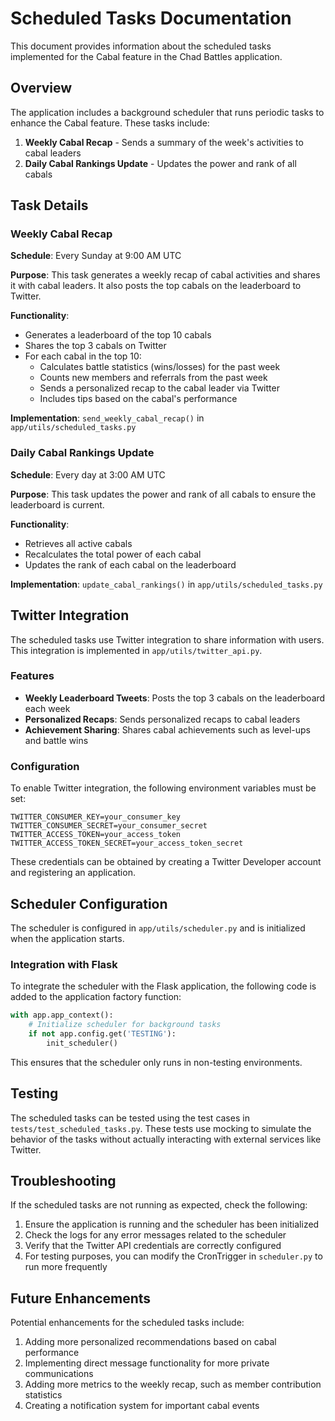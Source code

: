 # Scheduled Tasks Documentation

This document provides information about the scheduled tasks implemented for the Cabal feature in the Chad Battles application.

## Overview

The application includes a background scheduler that runs periodic tasks to enhance the Cabal feature. These tasks include:

1. **Weekly Cabal Recap** - Sends a summary of the week's activities to cabal leaders
2. **Daily Cabal Rankings Update** - Updates the power and rank of all cabals

## Task Details

### Weekly Cabal Recap

**Schedule**: Every Sunday at 9:00 AM UTC

**Purpose**: This task generates a weekly recap of cabal activities and shares it with cabal leaders. It also posts the top cabals on the leaderboard to Twitter.

**Functionality**:
- Generates a leaderboard of the top 10 cabals
- Shares the top 3 cabals on Twitter
- For each cabal in the top 10:
  - Calculates battle statistics (wins/losses) for the past week
  - Counts new members and referrals from the past week
  - Sends a personalized recap to the cabal leader via Twitter
  - Includes tips based on the cabal's performance

**Implementation**: `send_weekly_cabal_recap()` in `app/utils/scheduled_tasks.py`

### Daily Cabal Rankings Update

**Schedule**: Every day at 3:00 AM UTC

**Purpose**: This task updates the power and rank of all cabals to ensure the leaderboard is current.

**Functionality**:
- Retrieves all active cabals
- Recalculates the total power of each cabal
- Updates the rank of each cabal on the leaderboard

**Implementation**: `update_cabal_rankings()` in `app/utils/scheduled_tasks.py`

## Twitter Integration

The scheduled tasks use Twitter integration to share information with users. This integration is implemented in `app/utils/twitter_api.py`.

### Features

- **Weekly Leaderboard Tweets**: Posts the top 3 cabals on the leaderboard each week
- **Personalized Recaps**: Sends personalized recaps to cabal leaders
- **Achievement Sharing**: Shares cabal achievements such as level-ups and battle wins

### Configuration

To enable Twitter integration, the following environment variables must be set:

```
TWITTER_CONSUMER_KEY=your_consumer_key
TWITTER_CONSUMER_SECRET=your_consumer_secret
TWITTER_ACCESS_TOKEN=your_access_token
TWITTER_ACCESS_TOKEN_SECRET=your_access_token_secret
```

These credentials can be obtained by creating a Twitter Developer account and registering an application.

## Scheduler Configuration

The scheduler is configured in `app/utils/scheduler.py` and is initialized when the application starts.

### Integration with Flask

To integrate the scheduler with the Flask application, the following code is added to the application factory function:

```python
with app.app_context():
    # Initialize scheduler for background tasks
    if not app.config.get('TESTING'):
        init_scheduler()
```

This ensures that the scheduler only runs in non-testing environments.

## Testing

The scheduled tasks can be tested using the test cases in `tests/test_scheduled_tasks.py`. These tests use mocking to simulate the behavior of the tasks without actually interacting with external services like Twitter.

## Troubleshooting

If the scheduled tasks are not running as expected, check the following:

1. Ensure the application is running and the scheduler has been initialized
2. Check the logs for any error messages related to the scheduler
3. Verify that the Twitter API credentials are correctly configured
4. For testing purposes, you can modify the CronTrigger in `scheduler.py` to run more frequently

## Future Enhancements

Potential enhancements for the scheduled tasks include:

1. Adding more personalized recommendations based on cabal performance
2. Implementing direct message functionality for more private communications
3. Adding more metrics to the weekly recap, such as member contribution statistics
4. Creating a notification system for important cabal events 